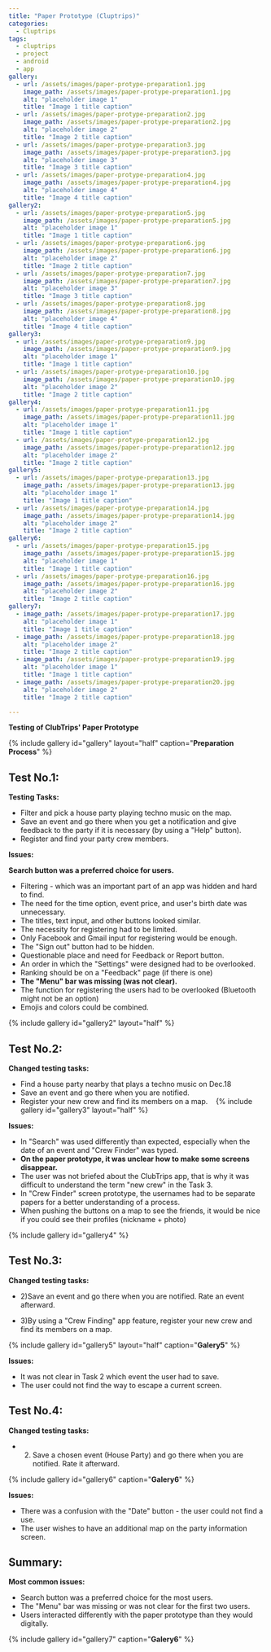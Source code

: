 ```yaml
---
title: "Paper Prototype (Cluptrips)"
categories:
  - Cluptrips
tags:
  - cluptrips
  - project
  - android
  - app
gallery:
  - url: /assets/images/paper-protype-preparation1.jpg
    image_path: /assets/images/paper-protype-preparation1.jpg
    alt: "placeholder image 1"
    title: "Image 1 title caption"
  - url: /assets/images/paper-protype-preparation2.jpg
    image_path: /assets/images/paper-protype-preparation2.jpg
    alt: "placeholder image 2"
    title: "Image 2 title caption"
  - url: /assets/images/paper-protype-preparation3.jpg
    image_path: /assets/images/paper-protype-preparation3.jpg
    alt: "placeholder image 3"
    title: "Image 3 title caption"
  - url: /assets/images/paper-protype-preparation4.jpg
    image_path: /assets/images/paper-protype-preparation4.jpg
    alt: "placeholder image 4"
    title: "Image 4 title caption"
gallery2:
  - url: /assets/images/paper-protype-preparation5.jpg
    image_path: /assets/images/paper-protype-preparation5.jpg
    alt: "placeholder image 1"
    title: "Image 1 title caption"
  - url: /assets/images/paper-protype-preparation6.jpg
    image_path: /assets/images/paper-protype-preparation6.jpg
    alt: "placeholder image 2"
    title: "Image 2 title caption"
  - url: /assets/images/paper-protype-preparation7.jpg
    image_path: /assets/images/paper-protype-preparation7.jpg
    alt: "placeholder image 3"
    title: "Image 3 title caption"
  - url: /assets/images/paper-protype-preparation8.jpg
    image_path: /assets/images/paper-protype-preparation8.jpg
    alt: "placeholder image 4"
    title: "Image 4 title caption"
gallery3:
  - url: /assets/images/paper-protype-preparation9.jpg
    image_path: /assets/images/paper-protype-preparation9.jpg
    alt: "placeholder image 1"
    title: "Image 1 title caption"
  - url: /assets/images/paper-protype-preparation10.jpg
    image_path: /assets/images/paper-protype-preparation10.jpg
    alt: "placeholder image 2"
    title: "Image 2 title caption"
gallery4:
  - url: /assets/images/paper-protype-preparation11.jpg
    image_path: /assets/images/paper-protype-preparation11.jpg
    alt: "placeholder image 1"
    title: "Image 1 title caption"
  - url: /assets/images/paper-protype-preparation12.jpg
    image_path: /assets/images/paper-protype-preparation12.jpg
    alt: "placeholder image 2"
    title: "Image 2 title caption"
gallery5:
  - url: /assets/images/paper-protype-preparation13.jpg
    image_path: /assets/images/paper-protype-preparation13.jpg
    alt: "placeholder image 1"
    title: "Image 1 title caption"
  - url: /assets/images/paper-protype-preparation14.jpg
    image_path: /assets/images/paper-protype-preparation14.jpg
    alt: "placeholder image 2"
    title: "Image 2 title caption"
gallery6:
  - url: /assets/images/paper-protype-preparation15.jpg
    image_path: /assets/images/paper-protype-preparation15.jpg
    alt: "placeholder image 1"
    title: "Image 1 title caption"
  - url: /assets/images/paper-protype-preparation16.jpg
    image_path: /assets/images/paper-protype-preparation16.jpg
    alt: "placeholder image 2"
    title: "Image 2 title caption"
gallery7:
  - image_path: /assets/images/paper-protype-preparation17.jpg
    alt: "placeholder image 1"
    title: "Image 1 title caption"
  - image_path: /assets/images/paper-protype-preparation18.jpg
    alt: "placeholder image 2"
    title: "Image 2 title caption"
  - image_path: /assets/images/paper-protype-preparation19.jpg
    alt: "placeholder image 1"
    title: "Image 1 title caption"
  - image_path: /assets/images/paper-protype-preparation20.jpg
    alt: "placeholder image 2"
    title: "Image 2 title caption"

---
```


**Testing of ClubTrips' Paper Prototype**

{% include gallery id="gallery" layout="half" caption="**Preparation Process**" %}

## Test No.1:

**Testing Tasks:**

  * Filter and pick a house party playing techno music on the map.
  * Save an event and go there when you get a notification and give feedback to the party if it is necessary (by using a "Help" button).
  * Register and find your party crew members. 

**Issues:**

**Search button was a preferred choice for users.**
* Filtering - which was an important part of an app was hidden and hard to find.
* The need for the time option, event price, and user's birth date was unnecessary.
* The titles, text input, and other buttons looked similar.
* The necessity for registering had to be limited.
* Only Facebook and Gmail input for registering would be enough.
* The "Sign out" button had to be hidden.
* Questionable place and need for Feedback or Report button.
* An order in which the "Settings" were designed had to be overlooked.
* Ranking should be on a "Feedback" page (if there is one)
* **The "Menu" bar was missing (was not clear).**
* The function for registering the users had to be overlooked (Bluetooth might not be an option)
* Emojis and colors could be combined.

{% include gallery id="gallery2" layout="half" %}
 
## Test No.2:


**Changed testing tasks:**

* Find a house party nearby that plays a techno music on Dec.18
* Save an event and go there when you are notified. 
* Register your new crew and find its members on a map.
 
 {% include gallery id="gallery3" layout="half" %}

**Issues:**

* In "Search" was used differently than expected, especially when the date of an event and "Crew Finder" was typed.
* **On the paper prototype, it was unclear how to make some screens disappear.**
* The user was not briefed about the ClubTrips app, that is why it was difficult to understand the term "new crew" in the Task 3.
* In "Crew Finder" screen prototype, the usernames had to be separate papers for a better understanding of a process.
* When pushing the buttons on a map to see the friends, it would be nice if you could see their profiles (nickname + photo)

{% include gallery id="gallery4" %}

## Test No.3:

**Changed testing tasks:**

* 2)Save an event and go there when you are notified. Rate an event afterward.

* 3)By using a "Crew Finding" app feature, register your new crew and find its members on a map.

{% include gallery id="gallery5" layout="half" caption="**Galery5**" %}

**Issues:**

* It was not clear in Task 2 which event the user had to save.
* The user could not find the way to escape a current screen.

## Test No.4:

**Changed testing tasks:**

* 2) Save a chosen event (House Party) and go there when you are notified. Rate it afterward.

{% include gallery id="gallery6" caption="**Galery6**" %}

**Issues:**

* There was a confusion with the "Date" button - the user could not find a use.
* The user wishes to have an additional map on the party information screen.


## Summary:

**Most common issues:**

* Search button was a preferred choice for the most users.
* The "Menu" bar was missing or was not clear for the first two users.
* Users interacted differently with the paper prototype than they would digitally.

{% include gallery id="gallery7" caption="**Galery6**" %}
